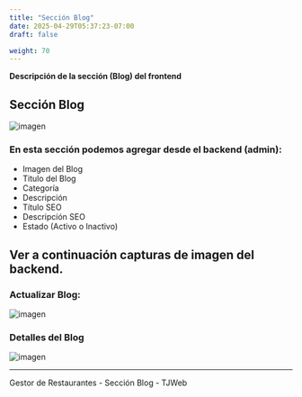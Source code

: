 ```yaml
---
title: "Sección Blog"
date: 2025-04-29T05:37:23-07:00
draft: false

weight: 70
---
```


**Descripción de la sección (Blog) del frontend**
## Sección Blog
![imagen](/proyectos/foodpark/blogNoticias_opt.png)

### En esta sección podemos agregar desde el **backend** (admin):
- Imagen del Blog
- Titulo del Blog
- Categoría
- Descripción
- Título SEO
- Descripción SEO
- Estado (Activo o Inactivo)

## Ver a continuación capturas de imagen del **backend**.

### Actualizar Blog:
![imagen](/proyectos/foodpark/blogNoticias_actualizar_blog_opt.png)

### Detalles del Blog
![imagen](/proyectos/foodpark/blogNoticias_detalles_blog_opt.png)


***
Gestor de Restaurantes - Sección Blog - TJWeb


